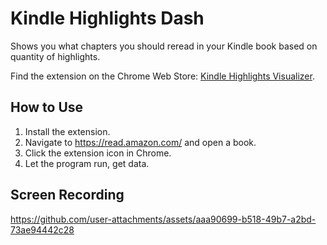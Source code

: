 # Kindle Highlights Dash

Shows you what chapters you should reread in your Kindle book based on quantity of highlights.

Find the extension on the Chrome Web Store: [Kindle Highlights Visualizer](https://chrome.google.com/webstore).

## How to Use
1. Install the extension.
2. Navigate to https://read.amazon.com/ and open a book.
3. Click the extension icon in Chrome.
4. Let the program run, get data.

## Screen Recording

https://github.com/user-attachments/assets/aaa90699-b518-49b7-a2bd-73ae94442c28
